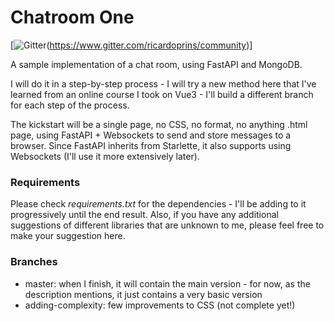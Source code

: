 # Chatroom One

[![Gitter](https://img.shields.io/gitter/room/ricardoprins/community)(https://www.gitter.com/ricardoprins/community)]

A sample implementation of a chat room, using FastAPI and MongoDB.

I will do it in a step-by-step process - I will try a new method here that I've learned from an online course I took on Vue3 - I'll build a different branch for each step of the process.

The kickstart will be a single page, no CSS, no format, no anything .html page, using FastAPI + Websockets to send and store messages to a browser. Since FastAPI inherits from Starlette, it also supports using Websockets (I'll use it more extensively later).

### Requirements

Please check _requirements.txt_ for the dependencies - I'll be adding to it progressively until the end result. Also, if you have any additional suggestions of different libraries that are unknown to me, please feel free to make your suggestion here.

### Branches

- master: when I finish, it will contain the main version - for now, as the description mentions, it just contains a very basic version
- adding-complexity: few improvements to CSS (not complete yet!)
